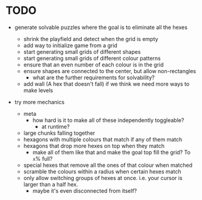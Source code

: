 # TODO


* generate solvable puzzles where the goal is to eliminate all the hexes
  * shrink the playfield and detect when the grid is empty
  * add way to initialize game from a grid
  * start generating small grids of different shapes
  * start generating small grids of different colour patterns
  * ensure that an even number of each colour is in the grid
  * ensure shapes are connected to the center, but allow non-rectangles
    * what are the further requirements for solvability?
  * add wall (A hex that doesn't fall) if we think we need more ways to make levels

* try more mechanics
  * meta
    * how hard is it to make all of these independently toggleable?
      * at runtime?
  * large chunks falling together
  * hexagons with multiple colours that match if any of them match
  * hexagons that drop more hexes on top when they match
    * make all of them like that and make the goal top fill the grid? To `x`% full?
  * special hexes that remove all the ones of that colour when matched
  * scramble the colours within a radius when certain hexes match
  * only allow switching groups of hexes at once. i.e. your cursor is larger than a half hex.
    * maybe it's even disconnected from itself?
